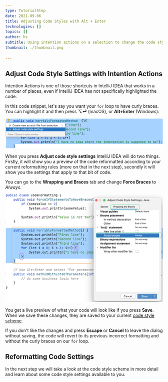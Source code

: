 ```yaml
---
type: TutorialStep
date: 2021-09-06
title: Adjusting Code Styles with Alt + Enter
technologies: []
topics: []
author: hs
subtitle: Using intention actions on a selection to change the code style settings
thumbnail: ./thumbnail.png

---
```


## Adjust Code Style Settings with Intention Actions 

Intention Actions is one of those shortcuts in IntelliJ IDEA that works in a number of places, even if IntelliJ IDEA has not specifically highlighted the code.  

In this code snippet, let's say you want your `for` loop to have curly braces. You can highlight it and then press **⌥⏎** (macOS), or **Alt+Enter** (Windows):

![Adjust Code Style Menu](adjust-code-style-menu.png)

When you press **Adjust code style settings** IntelliJ IDEA will do two things. Firstly, it will show you a preview of the code reformatted according to your current reformatting rules (more on that in the next step), secondly it will show you the settings that apply to that bit of code.

You can go to the **Wrapping and Braces** tab and change **Force Braces** to _Always_. 

![Force Braces for our For Loop](force-braces.png)

You get a live preview of what your code will look like if you press **Save**. When we save these changes, they are saved to your current [code style scheme](https://www.jetbrains.com/help/idea/configuring-code-style.html).

If you don't like the changes and press **Escape** or **Cancel** to leave the dialog without saving, the code will revert to its previous incorrect formatting and without the curly braces on our `for` loop.

## Reformatting Code Settings
In the next step we will take a look at the code style scheme in more detail and learn about some code style settings available to you.  

